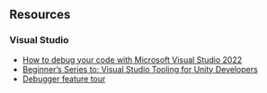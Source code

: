## Resources
### Visual Studio
- [How to debug your code with Microsoft Visual Studio 2022](https://unity.com/how-to/debugging-with-microsoft-visual-studio-2022)
- [Beginner’s Series to: Visual Studio Tooling for Unity Developers](https://www.youtube.com/playlist?list=PLReL099Y5nRdW8KEd59B5KkGeqWFao34n)
- [Debugger feature tour](https://docs.microsoft.com/en-us/visualstudio/debugger/debugger-feature-tour)
